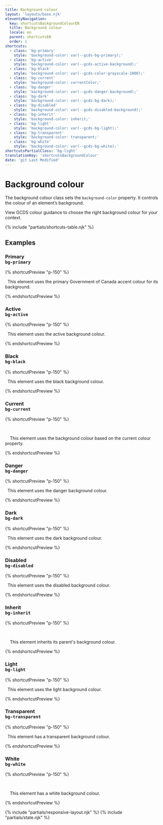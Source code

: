 ```yaml
---
title: Background colour
layout: 'layouts/base.njk'
eleventyNavigation:
  key: shortcutsBackgroundColourEN
  title: Background colour
  locale: en
  parent: shortcutsEN
  order: 1
shortcuts:
  - class: 'bg-primary'
    style: 'background-color: var(--gcds-bg-primary);'
  - class: 'bg-active'
    style: 'background-color: var(--gcds-active-background);'
  - class: 'bg-black'
    style: 'background-color: var(--gcds-color-grayscale-1000);'
  - class: 'bg-current'
    style: 'background-color: currentColor;'
  - class: 'bg-danger'
    style: 'background-color: var(--gcds-danger-background);'
  - class: 'bg-dark'
    style: 'background-color: var(--gcds-bg-dark);'
  - class: 'bg-disabled'
    style: 'background-color: var(--gcds-disabled-background);'
  - class: 'bg-inherit'
    style: 'background-color: inherit;'
  - class: 'bg-light'
    style: 'background-color: var(--gcds-bg-light);'
  - class: 'bg-transparent'
    style: 'background-color: transparent;'
  - class: 'bg-white'
    style: 'background-color: var(--gcds-bg-white);'
shortcutsPartialClass: 'bg-light'
translationKey: 'shortcutsBackgroundColour'
date: 'git Last Modified'
---
```


# Background colour

The background colour class sets the `background-color` property. It controls the colour of an element’s background.

<gcds-notice type="warning" notice-title-tag="h2" notice-title="Use with caution">
  <gcds-text><gcds-link href="{{ links.colourBackground }}">View GCDS colour guidance</gcds-link> to choose the right background colour for your context.</gcds-text>
</gcds-notice>

{% include "partials/shortcuts-table.njk" %}

## Examples

### Primary<br/>`bg-primary`

{% shortcutPreview "p-150" %}

<p class="bg-primary text-light">
  This element uses the primary Government of Canada accent colour for its background.
</p>
{% endshortcutPreview %}

### Active<br/>`bg-active`

{% shortcutPreview "p-150" %}

<p class="bg-active text-light">
  This element uses the active background colour.
</p>
{% endshortcutPreview %}

### Black<br/>`bg-black`

{% shortcutPreview "p-150" %}

<p class="bg-black text-light">
  This element uses the black background colour.
</p>
{% endshortcutPreview %}

### Current<br/>`bg-current`

{% shortcutPreview "p-150" %}

<div class="bg-current" style="color: var(--gcds-color-blue-750)">
  <p class="text-light">
    This element uses the background colour based on the current colour property.
  </p>
</div>
{% endshortcutPreview %}

### Danger<br/>`bg-danger`

{% shortcutPreview "p-150" %}

<p class="bg-danger">
  This element uses the danger background colour.
</p>
{% endshortcutPreview %}

### Dark<br/>`bg-dark`

{% shortcutPreview "p-150" %}

<p class="bg-dark text-light">
  This element uses the dark background colour.
</p>
{% endshortcutPreview %}

### Disabled<br/>`bg-disabled`

{% shortcutPreview "p-150" %}

<p class="bg-disabled">
  This element uses the disabled background colour.
</p>
{% endshortcutPreview %}

### Inherit<br/>`bg-inherit`

{% shortcutPreview "p-150" %}

<div class="bg-danger">
  <p class="bg-inherit">
    This element inherits its parent's background colour.
  </p>
</div>
{% endshortcutPreview %}

### Light<br/>`bg-light`

{% shortcutPreview "p-150" %}

<p class="bg-light">
  This element uses the light background colour.
</p>
{% endshortcutPreview %}

### Transparent<br/>`bg-transparent`

{% shortcutPreview "p-150" %}

<p class="bg-transparent">
  This element has a transparent background colour.
</p>
{% endshortcutPreview %}

### White<br/>`bg-white`

{% shortcutPreview "p-150" %}

<div class="bg-dark">
  <p class="bg-white">
    This element has a white background colour.
  </p>
</div>
{% endshortcutPreview %}

{% include "partials/responsive-layout.njk" %}
{% include "partials/state.njk" %}
